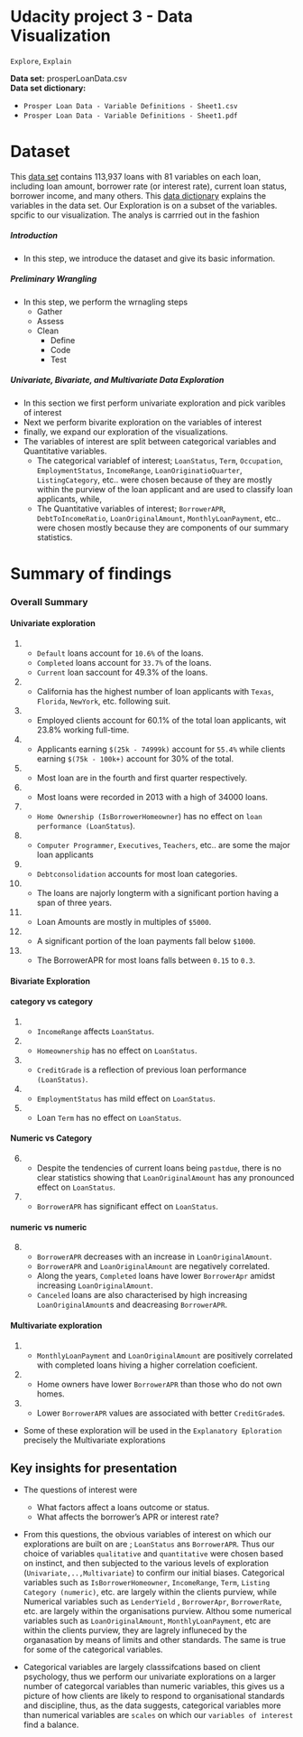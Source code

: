 # Udacity project 3 - Data Visualization
`Explore`, `Explain`

<strong>Data set:</strong> prosperLoanData.csv<br>
<strong>Data set dictionary:</strong> <br>
- `Prosper Loan Data - Variable Definitions - Sheet1.csv`
- `Prosper Loan Data - Variable Definitions - Sheet1.pdf`

# Dataset
This [data set](https://s3.amazonaws.com/udacity-hosted-downloads/ud651/prosperLoanData.csv) contains 113,937 loans with 81 variables on each
loan, including loan amount, borrower rate (or interest rate),
current loan status, borrower income, and many others.
This [data dictionary](https://www.google.com/url?q=https://docs.google.com/spreadsheet/ccc?key%3D0AllIqIyvWZdadDd5NTlqZ1pBMHlsUjdrOTZHaVBuSlE%26usp%3Dsharing&sa=D&ust=1554484977407000) explains the variables in the data set.
Our Exploration is on a subset of the variables. spcific to our visualization.
The analys is carrried out in the fashion
##### Introduction
- In this step, we introduce the dataset and give its basic information.
    
##### Preliminary Wrangling
- In this step, we perform the wrnagling steps
    - Gather
    - Assess
    - Clean
        - Define
        - Code
        - Test
        
##### Univariate, Bivariate, and Multivariate Data Exploration
- In this section we first perform univariate exploration and pick varibles of interest
- Next we perform bivarite exploration on the variables of interest
- finally, we expand our exploration of the visualizations.
- The variables of interest are split between categorical variables and Quantitative variables.
    - The categorical variablef of interest; `LoanStatus`, `Term`, `Occupation`, `EmploymentStatus`, `IncomeRange`, `LoanOriginatioQuarter`, `ListingCategory`, etc.. were chosen because of they are mostly within the purview of the loan applicant and are used to classify loan applicants, while,
    - The Quantitative variables of interest; `BorrowerAPR`, `DebtToIncomeRatio`, `LoanOriginalAmount`, `MonthlyLoanPayment`, etc.. were chosen mostly because they are components of our summary statistics.

# Summary of findings
### Overall Summary
#### Univariate exploration
1.  - `Default` loans account for `10.6%` of the loans.
    - `Completed` loans account for `33.7%` of the loans.
    - `Current` loan saccount for 49.3% of the loans.
2.  - California has the highest number of loan applicants with `Texas`, `Florida`, `NewYork`, etc. following suit.
3.  - Employed clients account for 60.1% of the total loan applicants, wit 23.8% working full-time.

4.  - Applicants earning `$(25k - 74999k)` account for `55.4%` while clients earning  `$(75k - 100k+)` account for 30% of the total.
5.  - Most loan are in the fourth and first quarter respectively.
6.  - Most loans were recorded in 2013 with a high of 34000 loans.
7.  - `Home Ownership (IsBorrowerHomeowner`) has no effect on `loan performance (LoanStatus`).
8.  - `Computer Programmer`, `Executives`, `Teachers`, etc.. are some the major loan applicants
9.  - `Debtconsolidation` accounts for most loan categories.
10. - The loans are najorly longterm with a significant portion having a span of three years.
11. - Loan Amounts are mostly in multiples of `$5000`.
12. - A significant portion of the loan payments fall below `$1000`.
13. - The BorrowerAPR for most loans falls between `0.15` to `0.3`.

#### Bivariate Exploration <br>
#### category vs category
1. - `IncomeRange` affects `LoanStatus`.
2. - `Homeownership` has no effect on `LoanStatus`.
3. - `CreditGrade` is a reflection of previous loan performance `(LoanStatus)`.
4. - `EmploymentStatus` has mild effect on `LoanStatus`.
5. - Loan `Term` has no effect on `LoanStatus`.
#### Numeric vs Category
6. - Despite the tendencies of current loans being `pastdue`, there is no clear statistics showing that `LoanOriginalAmount` has any pronounced effect on `LoanStatus`.
7. - `BorrowerAPR` has significant effect on `LoanStatus`.
#### numeric vs numeric
8. - `BorrowerAPR` decreases with an increase in `LoanOriginalAmount`.
   - `BorrowerAPR` and `LoanOriginalAmount` are negatively correlated.
   - Along the years, `Completed` loans have lower `BorrowerApr` amidst increasing `LoanOriginalAmount`.
   - `Canceled` loans are also characterised by high increasing `LoanOriginalAmount`s and deacreasing `BorrowerAPR`.
#### Multivariate exploration
1. - `MonthlyLoanPayment` and `LoanOriginalAmount` are positively correlated with completed loans hiving a higher correlation coeficient.
2. - Home owners have lower `BorrowerAPR` than those who do not own homes.
3. - Lower `BorrowerAPR` values are associated with better `CreditGrade`s.

- Some of these exploration will be used in the `Explanatory Eploration` precisely the Multivariate explorations

## Key insights for presentation
- The questions of interest were 
    - What factors affect a loans outcome or status.
    - What affects the borrower’s APR or interest rate?
    
- From this questions, the obvious variables of interest on which our explorations are built on are ; `LoanStatus` ans `BorrowerAPR`. Thus our choice of variables `qualitative` and `quantitative` were chosen based on instinct, and then subjected to the various levels of exploration (`Univariate,..,Multivariate`) to confirm our initial biases. Categorical variables such as `IsBorrowerHomeowner`, `IncomeRange`, `Term`, `Listing Category (numeric)`, etc. are largely within the clients purview, while Numerical variables such as `LenderYield` , `BorrowerApr`, `BorrowerRate`, etc. are largely within the organisations purview. Althou some numerical variables such as `LoanOriginalAmount`, `MonthlyLoanPayment`, etc are within the clients purview, they are lagrely influneced by the organasation by means of limits and other standards. The same is true for some of the categorical variables. 
- Categorical variables are largely classsifcations based on client psychology, thus we perform our univariate explorations on a larger number of categorcal variables than numeric variables, this gives us a picture of how clients are likely to respond to organisational standards and discipline, thus, as the data suggests, categorical variables more than numerical variables are `scales` on which our `variables of interest` find a balance.